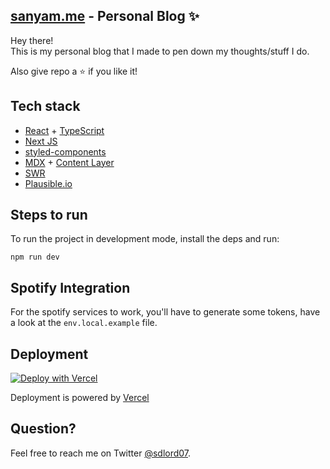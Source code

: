 ## [sanyam.me](http://sanyam.me/) - Personal Blog ✨

Hey there!  
This is my personal blog that I made to pen down my thoughts/stuff I do.  

Also give repo a ⭐ if you like it!

## Tech stack 

- [React](https://reactjs.org/) + [TypeScript](https://www.typescriptlang.org/)
- [Next JS](https://nextjs.org/)
- [styled-components](https://styled-components.com/)
- [MDX](https://mdxjs.com/) + [Content Layer](https://www.contentlayer.dev/)
- [SWR](https://swr.vercel.app/)
- [Plausible.io](https://plausible.io/)

## Steps to run 

To run the project in development mode, install the deps and run:

```
npm run dev
```

## Spotify Integration

For the spotify services to work, you'll have to generate some tokens, have a look at the `env.local.example` file.

## Deployment

[![Deploy with Vercel](https://vercel.com/button)](https://vercel.com/new/clone?repository-url=https%3A%2F%2Fgithub.com%2Fvercel%2Fnext.js%2Ftree%2Fcanary%2Fexamples%2Fhello-world)

Deployment is powered by [Vercel](https://vercel.com/)

## Question?

Feel free to reach me on Twitter [@sdlord07](https://twitter.com/sdlord07).
 
